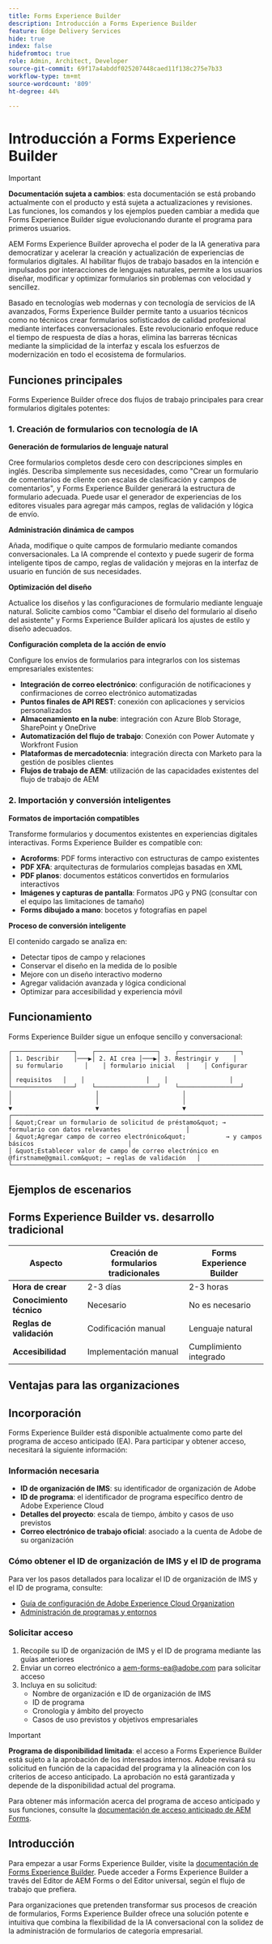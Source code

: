 ```yaml
---
title: Forms Experience Builder
description: Introducción a Forms Experience Builder
feature: Edge Delivery Services
hide: true
index: false
hidefromtoc: true
role: Admin, Architect, Developer
source-git-commit: 69f17a4abddf025207448caed11f138c275e7b33
workflow-type: tm+mt
source-wordcount: '809'
ht-degree: 44%

---
```



# Introducción a Forms Experience Builder

>[!IMPORTANT]
>
> **Documentación sujeta a cambios**: esta documentación se está probando actualmente con el producto y está sujeta a actualizaciones y revisiones. Las funciones, los comandos y los ejemplos pueden cambiar a medida que Forms Experience Builder sigue evolucionando durante el programa para primeros usuarios.

AEM Forms Experience Builder aprovecha el poder de la IA generativa para democratizar y acelerar la creación y actualización de experiencias de formularios digitales. Al habilitar flujos de trabajo basados en la intención e impulsados por interacciones de lenguajes naturales, permite a los usuarios diseñar, modificar y optimizar formularios sin problemas con velocidad y sencillez.

Basado en tecnologías web modernas y con tecnología de servicios de IA avanzados, Forms Experience Builder permite tanto a usuarios técnicos como no técnicos crear formularios sofisticados de calidad profesional mediante interfaces conversacionales. Este revolucionario enfoque reduce el tiempo de respuesta de días a horas, elimina las barreras técnicas mediante la simplicidad de la interfaz y escala los esfuerzos de modernización en todo el ecosistema de formularios.

## Funciones principales

Forms Experience Builder ofrece dos flujos de trabajo principales para crear formularios digitales potentes:

### &#x200B;1. Creación de formularios con tecnología de IA

**Generación de formularios de lenguaje natural**

Cree formularios completos desde cero con descripciones simples en inglés. Describa simplemente sus necesidades, como &quot;Crear un formulario de comentarios de cliente con escalas de clasificación y campos de comentarios&quot;, y Forms Experience Builder generará la estructura de formulario adecuada. Puede usar el generador de experiencias de los editores visuales para agregar más campos, reglas de validación y lógica de envío.

**Administración dinámica de campos**

Añada, modifique o quite campos de formulario mediante comandos conversacionales. La IA comprende el contexto y puede sugerir de forma inteligente tipos de campo, reglas de validación y mejoras en la interfaz de usuario en función de sus necesidades.

**Optimización del diseño**

Actualice los diseños y las configuraciones de formulario mediante lenguaje natural. Solicite cambios como &quot;Cambiar el diseño del formulario al diseño del asistente&quot; y Forms Experience Builder aplicará los ajustes de estilo y diseño adecuados.

**Configuración completa de la acción de envío**

Configure los envíos de formularios para integrarlos con los sistemas empresariales existentes:

- **Integración de correo electrónico**: configuración de notificaciones y confirmaciones de correo electrónico automatizadas
- **Puntos finales de API REST**: conexión con aplicaciones y servicios personalizados
- **Almacenamiento en la nube**: integración con Azure Blob Storage, SharePoint y OneDrive
- **Automatización del flujo de trabajo**: Conexión con Power Automate y Workfront Fusion
- **Plataformas de mercadotecnia**: integración directa con Marketo para la gestión de posibles clientes
- **Flujos de trabajo de AEM**: utilización de las capacidades existentes del flujo de trabajo de AEM

### &#x200B;2. Importación y conversión inteligentes

**Formatos de importación compatibles**

Transforme formularios y documentos existentes en experiencias digitales interactivas. Forms Experience Builder es compatible con:

- **Acroforms**: PDF forms interactivo con estructuras de campo existentes
- **PDF XFA**: arquitecturas de formularios complejas basadas en XML
- **PDF planos**: documentos estáticos convertidos en formularios interactivos
- **Imágenes y capturas de pantalla**: Formatos JPG y PNG (consultar con el equipo las limitaciones de tamaño)
- **Forms dibujado a mano**: bocetos y fotografías en papel

**Proceso de conversión inteligente**

El contenido cargado se analiza en:

- Detectar tipos de campo y relaciones
- Conservar el diseño en la medida de lo posible
- Mejore con un diseño interactivo moderno
- Agregar validación avanzada y lógica condicional
- Optimizar para accesibilidad y experiencia móvil

## Funcionamiento

Forms Experience Builder sigue un enfoque sencillo y conversacional:

    ┌─────────────────┐    ┌─────────────────┐    ┌─────────────────┐
    │ 1. Describir    │───▶│ 2. AI crea │───▶│ 3. Restringir y    │
    │ su formulario      │    │ formulario inicial   │    │ Configurar      │
    │ requisitos   │    │                 │    │                 │
    └─────────────────┘    └─────────────────┘    └─────────────────┘
    │                       │                       │
    │                       │                       │
    ▼                       ▼                       ▼
    ┌───────────────────────────────────────────────────────────────────────────┐
    │ &quot;Crear un formulario de solicitud de préstamo&quot; → formulario con datos relevantes                  │
    │ &quot;Agregar campo de correo electrónico&quot;           → y campos básicos                          │
    │ &quot;Establecer valor de campo de correo electrónico en @firstname@gmail.com&quot; → reglas de validación   │
    └───────────────────────────────────────────────────────────────────────────┘

## Ejemplos de escenarios

<!--
<div class="columns">
    <div class="column is-half-tablet is-half-desktop is-one-third-widescreen" aria-label="Transform PDF Forms to Digital Forms">
        <div class="card" style="height: 100%; display: flex; flex-direction: column; height: 100%;">
            <div class="card-content is-padded-small" style="display: flex; flex-direction: column; flex-grow: 1; justify-content: space-between;">
                <div class="top-card-content">
                    <p class="headline is-size-6 has-text-weight-bold">Transform PDF Forms to Digital Forms</p>
                    <p class="is-size-6">Convert Acroforms, XFA PDFs, or flat PDF documents into responsive, interactive digital forms with enhanced functionality.</p>
                </div>
            </div>
        </div>
    </div>
    <div class="column is-half-tablet is-half-desktop is-one-third-widescreen" aria-label="Modernize Legacy XFA Forms">
        <div class="card" style="height: 100%; display: flex; flex-direction: column; height: 100%;">
            <div class="card-content is-padded-small" style="display: flex; flex-direction: column; flex-grow: 1; justify-content: space-between;">
                <div class="top-card-content">
                    <p class="headline is-size-6 has-text-weight-bold">Modernize Legacy XFA Forms</p>
                    <p class="is-size-6">Transform complex XFA applications into modern, accessible digital experiences with improved user workflows.</p>
                </div>
            </div>
        </div>
    </div>
    <div class="column is-half-tablet is-half-desktop is-one-third-widescreen" aria-label="Convert Screenshots to Digital Forms">
        <div class="card" style="height: 100%; display: flex; flex-direction: column; height: 100%;">
            <div class="card-content is-padded-small" style="display: flex; flex-direction: column; flex-grow: 1; justify-content: space-between;">
                <div class="top-card-content">
                    <p class="headline is-size-6 has-text-weight-bold">Convert Screenshots to Digital Forms</p>
                    <p class="is-size-6">Turn images, screenshots, or hand-drawn forms into fully functional digital experiences.</p>
                </div>
            </div>
        </div>
    </div>
</div>
-->

<!-- #### Import and Enhance Web Forms

Import existing HTML forms and enhance them with advanced features while preserving existing functionality.

**Key benefits:**

- Advanced validation and business logic
- Conditional field behaviors
- Multi-channel submission options
- Enhanced user experience design -->

## Forms Experience Builder vs. desarrollo tradicional

| Aspecto | Creación de formularios tradicionales | Forms Experience Builder |
|--------|---------------------------|----------------------|
| **Hora de crear** | 2-3 días | 2-3 horas |
| **Conocimiento técnico** | Necesario | No es necesario |
| **Reglas de validación** | Codificación manual | Lenguaje natural |
| **Accesibilidad** | Implementación manual | Cumplimiento integrado |


## Ventajas para las organizaciones

<!--
<div class="columns">
    <div class="column is-half-tablet is-half-desktop is-one-third-widescreen" aria-label="Democratized Form Creation">
        <div class="card" style="height: 100%; display: flex; flex-direction: column; height: 100%;">
            <div class="card-content is-padded-small" style="display: flex; flex-direction: column; flex-grow: 1; justify-content: space-between;">
                <div class="top-card-content">
                    <p class="headline is-size-6 has-text-weight-bold">Democratized Form Creation</p>
                    <p class="is-size-6">Empower non-technical users to create sophisticated forms without programming knowledge through natural language conversations.</p>
                </div>
            </div>
        </div>
    </div>
    <div class="column is-half-tablet is-half-desktop is-one-third-widescreen" aria-label="Reduced Time to Value (TTV)">
        <div class="card" style="height: 100%; display: flex; flex-direction: column; height: 100%;">
            <div class="card-content is-padded-small" style="display: flex; flex-direction: column; flex-grow: 1; justify-content: space-between;">
                <div class="top-card-content">
                    <p class="headline is-size-6 has-text-weight-bold">Reduced Time to Value (TTV)</p>
                    <p class="is-size-6">Dramatically accelerate form development from days to hours, enabling faster go-to-market for digital initiatives.</p>
                </div>
            </div>
        </div>
    </div>
    <div class="column is-half-tablet is-half-desktop is-one-third-widescreen" aria-label="Interface Simplicity">
        <div class="card" style="height: 100%; display: flex; flex-direction: column; height: 100%;">
            <div class="card-content is-padded-small" style="display: flex; flex-direction: column; flex-grow: 1; justify-content: space-between;">
                <div class="top-card-content">
                    <p class="headline is-size-6 has-text-weight-bold">Interface Simplicity</p>
                    <p class="is-size-6">Eliminate the learning curve with an intuitive conversational interface, reducing training time and increasing adoption.</p>
                </div>
            </div>
        </div>
    </div>
    <div class="column is-half-tablet is-half-desktop is-one-third-widescreen" aria-label="Scaling Modernization Efforts">
        <div class="card" style="height: 100%; display: flex; flex-direction: column; height: 100%;">
            <div class="card-content is-padded-small" style="display: flex; flex-direction: column; flex-grow: 1; justify-content: space-between;">
                <div class="top-card-content">
                    <p class="headline is-size-6 has-text-weight-bold">Scaling Modernization Efforts</p>
                    <p class="is-size-6">Modernize legacy form portfolios efficiently, preserving business logic and enhancing user experience across your entire form ecosystem.</p>
                </div>
            </div>
        </div>
    </div>
</div>
-->

## Incorporación

Forms Experience Builder está disponible actualmente como parte del programa de acceso anticipado (EA). Para participar y obtener acceso, necesitará la siguiente información:

### Información necesaria

- **ID de organización de IMS**: su identificador de organización de Adobe
- **ID de programa**: el identificador de programa específico dentro de Adobe Experience Cloud
- **Detalles del proyecto**: escala de tiempo, ámbito y casos de uso previstos
- **Correo electrónico de trabajo oficial**: asociado a la cuenta de Adobe de su organización

### Cómo obtener el ID de organización de IMS y el ID de programa

Para ver los pasos detallados para localizar el ID de organización de IMS y el ID de programa, consulte:

- [Guía de configuración de Adobe Experience Cloud Organization](/help/onboarding/cloud-manager-introduction.md)
- [Administración de programas y entornos](/help/implementing/cloud-manager/getting-access-to-aem-in-cloud/program-types.md)

### Solicitar acceso

1. Recopile su ID de organización de IMS y el ID de programa mediante las guías anteriores
2. Enviar un correo electrónico a [aem-forms-ea@adobe.com](mailto:aem-forms-ea@adobe.com) para solicitar acceso
3. Incluya en su solicitud:
   - Nombre de organización e ID de organización de IMS
   - ID de programa
   - Cronología y ámbito del proyecto
   - Casos de uso previstos y objetivos empresariales

>[!IMPORTANT]
>
> **Programa de disponibilidad limitada**: el acceso a Forms Experience Builder está sujeto a la aprobación de los interesados internos. Adobe revisará su solicitud en función de la capacidad del programa y la alineación con los criterios de acceso anticipado. La aprobación no está garantizada y depende de la disponibilidad actual del programa.

Para obtener más información acerca del programa de acceso anticipado y sus funciones, consulte la [documentación de acceso anticipado de AEM Forms](/help/forms/early-access-ea-features.md).

## Introducción

Para empezar a usar Forms Experience Builder, visite la [documentación de Forms Experience Builder](forms-ai-assistant-getting-started.md). Puede acceder a Forms Experience Builder a través del Editor de AEM Forms o del Editor universal, según el flujo de trabajo que prefiera.

Para organizaciones que pretenden transformar sus procesos de creación de formularios, Forms Experience Builder ofrece una solución potente e intuitiva que combina la flexibilidad de la IA conversacional con la solidez de la administración de formularios de categoría empresarial.
